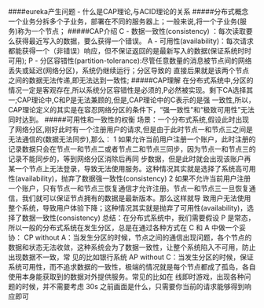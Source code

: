 ####eureka产生问题 - 什么是CAP理论,与ACID理论的关系
#####分布式概念
一个业务分拆多个子业务，部署在不同的服务器上；一般来说,将一个子业务(服务)称为一个节点；
#####CAP介绍
C - 数据一致性(consistency) ：每次读取要么获得最近写入的数据，要么获得一个错误。
A - 可用性(availability)：每次请求都能获得一个（非错误）响应，但不保证返回的是最新写入的数据(保证系统时时可用);
P - 分区容错性(partition-tolerance):尽管任意数量的消息被节点间的网络丢失或延迟(网络分区)，系统仍继续运行；分区导致的
直接后果就是该两个节点之间的数据无法传递,即无法达到一致性;
#####CAP理解
在分布式系统中,分区的情况一定是客观存在,所以系统分区容错性是必须的,P必然被实现。剩下CA选择其一;CAP理论中,C和P是无法兼顾的,但是,CAP理论中的C表示的是强
一致性,所以，CAP理论定义的其实是在容忍网络分区的条件下，“强一致性”和“极致可用性”无法同时达到。
#####可用性和一致性的权衡
场景：一个分布式系统,假设此时出现了网络分区,刚好此时有一个注册用户的请求,但是由于此时节点一和节点三之间是无法通信的(数据无法同步),那么：
1 如果允许当前用户注册一个账户，此时注册的记录数据只会在节点一和节点二或者节点二和节点三同步，因为节点一和节点三的记录不能同步的，等到网络分区消除后再同
步数据，但是此时就会出现该账户再某一个节点上无法登录，导致无法使用服务。这种情况其实就是选择了系统高可用性(availability)，抛弃了数据强一致性(consistency)
2 如果不允许当前用户注册一个账户，只有节点一和节点三恢复通信才允许注册。节点一和节点三一旦恢复通信，我们就可以保证节点拥有的数据是最新版本。那么这样就导
致用户无法使用整个系统，导致用户体验下降；这种情况其实就是抛弃了可用性(availability)，选择了数据一致性(consistency)
总结：在分布式系统中，我们需要假设 P 是常态，所以一般的分布式系统在发生分区，总是在通过各种方式在 C 和 A 中做一个妥协：
CP without A：当发生分区的时候，节点之间的通信出现问题，各个节点的数据和状态无法收敛，这种系统会为了数据一致性，让整个系统陷入不可用，防止出现数据不一致，常
见的比如银行系统
AP without C：当发生分区的时候，保证系统可用性，而不追求数据的一致性，极端的情况就是每个节点都成了孤岛，各自使用本身能获取到的数据对外提供服务。常见的比如在
线即时游戏，出现各种问题的时候，并不需要考虑 30s 之前画面是什么，只需要你当前的请求能够得到响应即可

